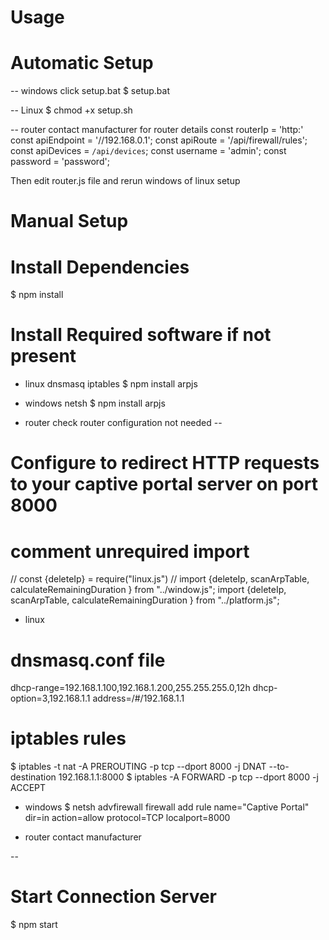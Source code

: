 # Usage 
# Automatic Setup
-- windows
click setup.bat
$ setup.bat

-- Linux 
$ chmod +x setup.sh

-- router
contact manufacturer for router details
const routerIp = 'http:'
const apiEndpoint = '//192.168.0.1';
const apiRoute = '/api/firewall/rules';
const apiDevices = `/api/devices`;
const username = 'admin';
const password = 'password';

Then edit router.js file and rerun windows of linux setup

# Manual Setup
# Install Dependencies
$ npm install


# Install Required software if not present

- linux
dnsmasq
iptables
$ npm install arpjs

- windows
netsh
$ npm install arpjs

- router
check router configuration
not needed
--

# Configure to redirect HTTP requests to your captive portal server on port 8000

# comment unrequired import
// const {deleteIp} = require("linux.js")
// import {deleteIp, scanArpTable, calculateRemainingDuration } from "../window.js";
import {deleteIp, scanArpTable, calculateRemainingDuration } from "../platform.js";

- linux
# dnsmasq.conf file
dhcp-range=192.168.1.100,192.168.1.200,255.255.255.0,12h
dhcp-option=3,192.168.1.1
address=/#/192.168.1.1

# iptables rules
$ iptables -t nat -A PREROUTING -p tcp --dport 8000 -j DNAT --to-destination 192.168.1.1:8000
$ iptables -A FORWARD -p tcp --dport 8000 -j ACCEPT


- windows
$ netsh advfirewall firewall add rule name="Captive Portal" dir=in action=allow protocol=TCP localport=8000


- router
contact manufacturer

--

# Start Connection Server
$ npm start